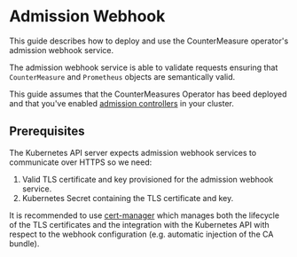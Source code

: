 # Admission Webhook

This guide describes how to deploy and use the CounterMeasure operator's admission
webhook service.

The admission webhook service is able to validate requests ensuring that
`CounterMeasure` and `Prometheus` objects are semantically valid.

This guide assumes that the CounterMeasures Operator has beed deployed
and that you've enabled [admission controllers](https://kubernetes.io/docs/reference/access-authn-authz/admission-controllers/#how-do-i-turn-on-an-admission-controller)
in your cluster.

## Prerequisites

The Kubernetes API server expects admission webhook services to communicate
over HTTPS so we need:

1. Valid TLS certificate and key provisioned for the admission webhook service.
2. Kubernetes Secret containing the TLS certificate and key.

It is recommended to use [cert-manager](https://cert-manager.io/)
which manages both the lifecycle of the TLS certificates and the integration
with the Kubernetes API with respect to the webhook configuration (e.g.
automatic injection of the CA bundle).
